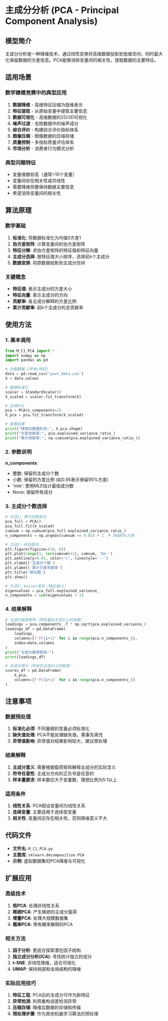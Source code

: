# 主成分分析 (PCA - Principal Component Analysis)

## 模型简介

主成分分析是一种降维技术，通过线性变换将高维数据投影到低维空间，同时最大化保留数据的方差信息。PCA能够消除变量间的相关性，提取数据的主要特征。

## 适用场景

### 数学建模竞赛中的典型应用

1. **数据降维** - 高维特征压缩为低维表示
2. **特征提取** - 从原始变量中提取主要信息
3. **数据可视化** - 高维数据的2D/3D可视化
4. **噪声过滤** - 去除数据中的噪声成分
5. **综合评价** - 构建综合评价指标体系
6. **图像压缩** - 图像数据的压缩存储
7. **质量控制** - 多指标质量评估体系
8. **市场分析** - 消费者行为模式分析

### 典型问题特征

- 变量维数较高（通常>10个变量）
- 变量间存在相关性或共线性
- 需要降维但要保持数据主要信息
- 希望消除变量间的相关性

## 算法原理

### 数学基础

1. **标准化**: 将数据标准化为均值0方差1
2. **协方差矩阵**: 计算变量间的协方差矩阵
3. **特征分解**: 求协方差矩阵的特征值和特征向量
4. **主成分选择**: 按特征值大小排序，选择前k个主成分
5. **数据变换**: 将原数据投影到主成分空间

### 关键概念

- **特征值**: 表示主成分的方差大小
- **特征向量**: 表示主成分的方向
- **贡献率**: 各主成分解释的方差比例
- **累计贡献率**: 前k个主成分的总贡献率

## 使用方法

### 1. 基本调用

```python
from M_C1_PCA import *
import numpy as np
import pandas as pd

# 加载数据 (样本×特征)
data = pd.read_csv('your_data.csv')
X = data.values

# 数据标准化
scaler = StandardScaler()
X_scaled = scaler.fit_transform(X)

# 应用PCA
pca = PCA(n_components=2)
X_pca = pca.fit_transform(X_scaled)

# 查看结果
print("降维后数据形状:", X_pca.shape)
print("方差贡献率:", pca.explained_variance_ratio_)
print("累计贡献率:", np.cumsum(pca.explained_variance_ratio_))
```

### 2. 参数说明

**n_components**:
- 整数: 保留的主成分个数
- 小数: 保留的方差比例 (如0.95表示保留95%方差)
- 'mle': 使用MLE估计最佳成分数
- None: 保留所有成分

### 3. 主成分个数选择

```python
# 方法1: 累计贡献率法
pca_full = PCA()
pca_full.fit(X_scaled)
cumsum = np.cumsum(pca_full.explained_variance_ratio_)
n_components = np.argmax(cumsum >= 0.85) + 1  # 保留85%方差

# 方法2: 碎石图法
plt.figure(figsize=(10, 6))
plt.plot(range(1, len(cumsum)+1), cumsum, 'bo-')
plt.axhline(y=0.85, color='r', linestyle='--')
plt.xlabel('主成分个数')
plt.ylabel('累计方差贡献率')
plt.title('碎石图')
plt.show()

# 方法3: Kaiser准则（特征值>1）
eigenvalues = pca_full.explained_variance_
n_components = sum(eigenvalues > 1)
```

### 4. 结果解释

```python
# 主成分载荷矩阵（原变量在主成分上的系数）
loadings = pca.components_.T * np.sqrt(pca.explained_variance_)
loadings_df = pd.DataFrame(
    loadings,
    columns=[f'PC{i+1}' for i in range(pca.n_components_)],
    index=data.columns
)
print("主成分载荷矩阵:")
print(loadings_df)

# 主成分得分（样本在主成分上的取值）
scores_df = pd.DataFrame(
    X_pca,
    columns=[f'PC{i+1}' for i in range(pca.n_components_)]
)
```

## 注意事项

### 数据预处理

1. **标准化必须**: 不同量纲的变量必须标准化
2. **缺失值处理**: PCA不能处理缺失值，需事先填充
3. **异常值影响**: 异常值对结果影响较大，建议预处理

### 结果解释

1. **主成分意义**: 需要根据载荷矩阵解释主成分的实际含义
2. **符号任意性**: 主成分方向的正负号是任意的
3. **样本量要求**: 样本数应大于变量数，理想比例为5:1以上

### 适用条件

1. **线性关系**: PCA假设变量间为线性关系
2. **连续变量**: 主要适用于连续型变量
3. **相关性**: 变量间应存在相关性，否则降维意义不大

## 代码文件

- **文件名**: `M_C1_PCA.py`
- **主要库**: `sklearn.decomposition.PCA`
- **示例**: 虚拟数据集的PCA降维与可视化

## 扩展应用

### 高级技术

1. **核PCA**: 处理非线性关系
2. **稀疏PCA**: 产生稀疏的主成分载荷
3. **增量PCA**: 处理大规模数据集
4. **概率PCA**: 带有概率解释的PCA

### 相关方法

1. **因子分析**: 更适合探索潜在因子结构
2. **独立成分分析(ICA)**: 寻找统计独立的成分
3. **t-SNE**: 非线性降维，适合可视化
4. **UMAP**: 保持局部和全局结构的降维

### 实际应用技巧

1. **特征工程**: PCA后的主成分可作为新特征
2. **异常检测**: 利用重构误差检测异常
3. **压缩存储**: 降维后数据的存储和传输
4. **预处理步骤**: 作为其他机器学习算法的预处理